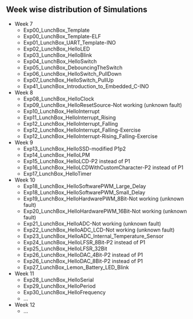 ## Week wise distribution of Simulations
+ Week 7
	* Exp00_LunchBox_Template
	* Exp00_LunchBox_Template-ELF
	* Exp01_LunchBox_UART_Template-INO
	* Exp02_LunchBox_HelloLED
	* Exp03_LunchBox_HelloBlink
	* Exp04_LunchBox_HelloSwitch
	* Exp05_LunchBox_DebouncingTheSwitch
	* Exp06_LunchBox_HelloSwitch_PullDown
	* Exp07_LunchBox_HelloSwitch_PullUp
	* Exp41_LunchBox_Introduction_to_Embedded_C-INO
+ Week 8
	* Exp08_LunchBox_HelloClock
	* Exp09_LunchBox_HelloResetSource-Not working (unknown fault)
	* Exp10_LunchBox_HelloInterrupt
	* Exp11_LunchBox_HelloInterrupt_Rising
	* Exp12_LunchBox_HelloInterrupt_Falling
	* Exp12_LunchBox_HelloInterrupt_Falling-Exercise
	* Exp12_LunchBox_HelloInterrupt-Rising_Falling-Exercise
+ Week 9
	* Exp13_LunchBox_HelloSSD-modified P1p2
	* Exp14_LunchBox_HelloLPM
	* Exp15_LunchBox_HelloLCD-P2 instead of P1
	* Exp16_LunchBox_HelloLCDWithCustomCharacter-P2 instead of P1
	* Exp17_LunchBox_HelloTimer
+ Week 10
	* Exp18_LunchBox_HelloSoftwarePWM_Large_Delay
	* Exp18_LunchBox_HelloSoftwarePWM_Small_Delay
	* Exp19_LunchBox_HelloHardwarePWM_8Bit-Not working (unknown fault)
	* Exp20_LunchBox_HelloHardwarePWM_16Bit-Not working (unknown fault)
	* Exp21_LunchBox_HelloADC-Not working (unknown fault)
	* Exp22_LunchBox_HelloADC_LCD-Not working (unknown fault)
	* Exp23_LunchBox_HelloADC_Internal_Temperature_Sensor
	* Exp24_LunchBox_HelloLFSR_8Bit-P2 instead of P1
	* Exp25_LunchBox_HelloLFSR_32Bit
	* Exp26_LunchBox_HelloDAC_4Bit-P2 instead of P1
	* Exp26_LunchBox_HelloDAC_8Bit-P2 instead of P1
	* Exp27_LunchBox_Lemon_Battery_LED_Blink
+ Week 11
	* Exp28_LunchBox_HelloSerial
	* Exp29_LunchBox_HelloPeriod
	* Exp30_LunchBox_HelloFrequency
	* ...
+ Week 12 
	* ...